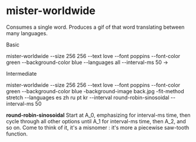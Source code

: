 # mister-worldwide
Consumes a single word. Produces a gif of that word translating between many languages.

Basic 

mister-worldwide --size 256 256 --text love --font poppins --font-color green --background-color blue --languages all --interval-ms 50
->

Intermediate


mister-worldwide --size 256 256 --text love --font poppins --font-color green --background-color blue -background-image back.jpg -fit-method stretch  --languages es zh ru pt kr --interval round-robin-sinosoidal --interval-ms 50


**round-robin-sinosoidal**
Start at A_0, emphasizing for interval-ms time, then cycle through all other options until A_1 for interval-ms time, then A_2, and so on.
Come to think of it, it's a misnomer : it's more a piecewise saw-tooth function.
